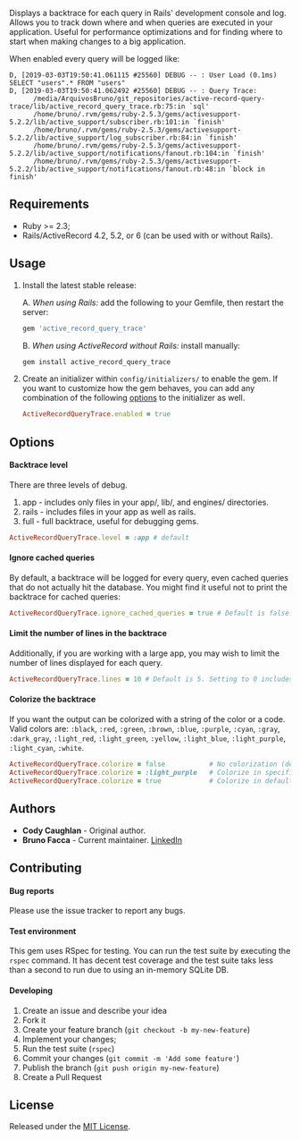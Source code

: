 Displays a backtrace for each query in Rails' development console and log. 
Allows you to track down where and when queries are executed in your application.
Useful for performance optimizations and for finding where to start when making
changes to a big application.

When enabled every query will be logged like:

```
D, [2019-03-03T19:50:41.061115 #25560] DEBUG -- : User Load (0.1ms)  SELECT "users".* FROM "users"
D, [2019-03-03T19:50:41.062492 #25560] DEBUG -- : Query Trace:
      /media/ArquivosBruno/git_repositories/active-record-query-trace/lib/active_record_query_trace.rb:75:in `sql'
      /home/bruno/.rvm/gems/ruby-2.5.3/gems/activesupport-5.2.2/lib/active_support/subscriber.rb:101:in `finish'
      /home/bruno/.rvm/gems/ruby-2.5.3/gems/activesupport-5.2.2/lib/active_support/log_subscriber.rb:84:in `finish'
      /home/bruno/.rvm/gems/ruby-2.5.3/gems/activesupport-5.2.2/lib/active_support/notifications/fanout.rb:104:in `finish'
      /home/bruno/.rvm/gems/ruby-2.5.3/gems/activesupport-5.2.2/lib/active_support/notifications/fanout.rb:48:in `block in finish'
```

## Requirements
- Ruby >= 2.3;
- Rails/ActiveRecord 4.2, 5.2, or 6 (can be used with or without Rails).

## Usage

1. Install the latest stable release:
   
   A. *When using Rails:* add the following to your Gemfile, then restart the server:                      
   ```ruby
   gem 'active_record_query_trace'
   ``` 
 
   B. *When using ActiveRecord without Rails:* install manually:
   ```ruby
   gem install active_record_query_trace
   ``` 

2. Create an initializer within `config/initializers/` to enable the gem.
If you want to customize how the gem behaves, you can add any combination of the
following [options](#options) to the initializer as well.
 
    ```ruby
    ActiveRecordQueryTrace.enabled = true
    ```

## Options

#### Backtrace level
There are three levels of debug.

1. app - includes only files in your app/, lib/, and engines/ directories.
2. rails - includes files in your app as well as rails.
3. full - full backtrace, useful for debugging gems.

```ruby
ActiveRecordQueryTrace.level = :app # default
```

#### Ignore cached queries
By default, a backtrace will be logged for every query, even cached queries that 
do not actually hit the database. You might find it useful not to print the backtrace
for cached queries:

```ruby
ActiveRecordQueryTrace.ignore_cached_queries = true # Default is false.
```

#### Limit the number of lines in the backtrace
Additionally, if you are working with a large app, you may wish to limit the number 
of lines displayed for each query.

```ruby
ActiveRecordQueryTrace.lines = 10 # Default is 5. Setting to 0 includes entire trace.
```

#### Colorize the backtrace
If you want the output can be colorized with a string of the color or a code. 
Valid colors are: `:black`, `:red`, `:green`, `:brown`, `:blue`, `:purple`, `:cyan`, 
`:gray`, `:dark_gray`, `:light_red`, `:light_green`, `:yellow`, `:light_blue`, 
`:light_purple`, `:light_cyan`, `:white`.

```ruby
ActiveRecordQueryTrace.colorize = false           # No colorization (default)
ActiveRecordQueryTrace.colorize = :light_purple   # Colorize in specific color
ActiveRecordQueryTrace.colorize = true            # Colorize in default color
```

## Authors

- **Cody Caughlan** - Original author.
- **Bruno Facca** - Current maintainer. [LinkedIn](https://www.linkedin.com/in/brunofacca/)

## Contributing

#### Bug reports

Please use the issue tracker to report any bugs.

#### Test environment

This gem uses RSpec for testing. You can run the test suite by executing the
`rspec` command. It has decent test coverage and the test suite taks less than
a second to run due to using an in-memory SQLite DB.

#### Developing

1. Create an issue and describe your idea
2. Fork it
3. Create your feature branch (`git checkout -b my-new-feature`)
4. Implement your changes;
5. Run the test suite (`rspec`)
6. Commit your changes (`git commit -m 'Add some feature'`)
7. Publish the branch (`git push origin my-new-feature`)
8. Create a Pull Request

## License

Released under the [MIT License](https://opensource.org/licenses/MIT).


